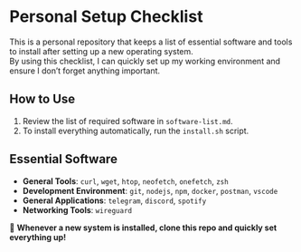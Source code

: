 # Personal Setup Checklist

This is a personal repository that keeps a list of essential software and tools to install after setting up a new operating system.  
By using this checklist, I can quickly set up my working environment and ensure I don’t forget anything important.  

## How to Use  
1. Review the list of required software in `software-list.md`.  
2. To install everything automatically, run the `install.sh` script.  

## Essential Software  
- **General Tools**: `curl`, `wget`, `htop`, `neofetch`, `onefetch`, `zsh`  
- **Development Environment**: `git`, `nodejs`, `npm`, `docker`, `postman`, `vscode`  
- **General Applications**: `telegram`, `discord`, `spotify`  
- **Networking Tools**: `wireguard`  

🚀 **Whenever a new system is installed, clone this repo and quickly set everything up!**
